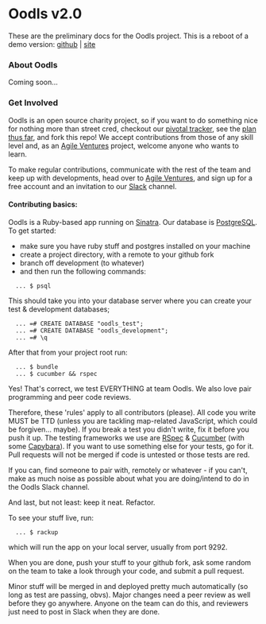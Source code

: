 Oodls v2.0
==========
These are the preliminary docs for the Oodls project.
This is a reboot of a demo version: [github](https://github.com/Callisto13/Oodls) | [site](http://www.oodls.io/)

### About Oodls
Coming soon...


### Get Involved
Oodls is an open source charity project, so if you want to do something nice for nothing more than street cred, checkout our [pivotal tracker](https://www.pivotaltracker.com/n/projects/1280286), see the [plan thus far](https://github.com/Callisto13/new-oodls/blob/docs/plan.md), and fork this repo! We accept contributions from those of any skill level and, as an [Agile Ventures](http://www.agileventures.org/projects/oodls) project, welcome anyone who wants to learn.

To make regular contributions, communicate with the rest of the team and keep up with developments, head over to [Agile Ventures](http://agileventures.org), and sign up for a free account and an invitation to our [Slack](https://slack.com/) channel.

#### Contributing basics:
Oodls is a Ruby-based app running on [Sinatra](https://github.com/sinatra/sinatra). Our database is [PostgreSQL](http://www.postgresql.org/).
To get started:
  
  * make sure you have ruby stuff and postgres installed on your machine
  * create a project directory, with a remote to your github fork
  * branch off development (to whatever)
  * and then run the following commands:


~~~
  ... $ psql
~~~

This should take you into your database server where you can create your test & development databases;

~~~
  ... =# CREATE DATABASE "oodls_test";
  ... =# CREATE DATABASE "oodls_development";
  ... =# \q
~~~

After that from your project root run:

~~~
  ... $ bundle
  ... $ cucumber && rspec
~~~

Yes! That's correct, we test EVERYTHING at team Oodls. We also love pair programming and peer code reviews.

Therefore, these 'rules' apply to all contributors (please). All code you write MUST be TTD (unless you are tackling map-related JavaScript, which could be forgiven... maybe). If you break a test you didn't write, fix it before you push it up. The testing frameworks we use are [RSpec](https://github.com/rspec/rspec-core) & [Cucumber](https://github.com/cucumber/cucumber/wiki) (with some [Capybara](https://github.com/jnicklas/capybara)). If you want to use something else for your tests, go for it. Pull requests will not be merged if code is untested or those tests are red.

If you can, find someone to pair with, remotely or whatever - if you can't, make as much noise as possible about what you are doing/intend to do in the Oodls Slack channel.

And last, but not least: keep it neat. Refactor.

To see your stuff live, run:

~~~
  ... $ rackup
~~~

which will run the app on your local server, usually from port 9292.

When you are done, push your stuff to your github fork, ask some random on the team to take a look through your code, and submit a pull request.

Minor stuff will be merged in and deployed pretty much automatically (so long as test are passing, obvs). Major changes need a peer review as well before they go anywhere. Anyone on the team can do this, and reviewers just need to post in Slack when they are done.
